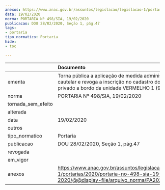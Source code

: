 ```yaml
---
anexos: https://www.anac.gov.br/assuntos/legislacao/legislacao-1/portarias/2020/portaria-no-498-sia-19-02-2020/@@display-file/arquivo_norma/PA2020-0498.pdf
data: 19/02/2020
norma: PORTARIA Nº 498/SIA, 19/02/2020
publicacao: DOU 28/02/2020, Seção 1, pág.47
tags:
- portaria
tipo_normatico: Portaria
hide: 
- toc 
 
---
```


|                    | Documento                                                                                                                                               |
|:-------------------|:--------------------------------------------------------------------------------------------------------------------------------------------------------|
| ementa             | Torna pública a aplicação de medida administrativa cautelar e revoga a inscrição no cadastro do heliponto privado a bordo da unidade VERMELHO 1 (9PVE). |
| norma              | PORTARIA Nº 498/SIA, 19/02/2020                                                                                                                         |
| tornada_sem_efeito |                                                                                                                                                         |
| alterada           |                                                                                                                                                         |
| data               | 19/02/2020                                                                                                                                              |
| outros             |                                                                                                                                                         |
| tipo_normatico     | Portaria                                                                                                                                                |
| publicacao         | DOU 28/02/2020, Seção 1, pág.47                                                                                                                         |
| revogada           |                                                                                                                                                         |
| em_vigor           |                                                                                                                                                         |
| anexos             | https://www.anac.gov.br/assuntos/legislacao/legislacao-1/portarias/2020/portaria-no-498-sia-19-02-2020/@@display-file/arquivo_norma/PA2020-0498.pdf     |